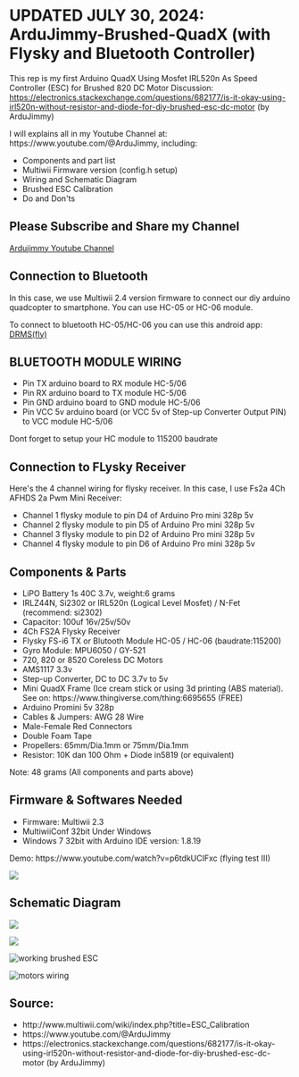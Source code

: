 # UPDATED JULY 30, 2024: ArduJimmy-Brushed-QuadX (with Flysky and Bluetooth Controller)
This rep is my first Arduino QuadX Using Mosfet IRL520n As Speed Controller (ESC) for Brushed 820 DC Motor
Discussion:
https://electronics.stackexchange.com/questions/682177/is-it-okay-using-irl520n-without-resistor-and-diode-for-diy-brushed-esc-dc-motor (by ArduJimmy)
<p>
  I will explains all in my Youtube Channel at: https://www.youtube.com/@ArduJimmy, including:
  <ul>
    <li>Components and part list</li>
    <li>Multiwii Firmware version (config.h setup)</li>
    <li>Wiring and Schematic Diagram</li>
    <li>Brushed ESC Calibration</li>
    <li>Do and Don'ts</li>
  </ul>
</p>

<h2>Please Subscribe and Share my Channel</h2>
<p>
  <a href="https://www.youtube.com/@ardujimmy target="_blank" title="Ardujimmy Channel on YOUTUBE">Ardujimmy Youtube Channel</a>
</p>
<h2>Connection to Bluetooth</h2>
<p>In this case, we use Multiwii 2.4 version firmware to connect our diy arduino quadcopter to smartphone. You can use HC-05 or HC-06 module.</p>
<p>To connect to bluetooth HC-05/HC-06 you can use this android app: <a href="https://github.com/ArduJimmy/ArduJimmy-Brushed-QuadX-With-Flysky/blob/main/Android%20DRMS%20FLY.zip">DRMS(fly)</a></p>

<h2>BLUETOOTH MODULE WIRING</h2>
<ul>
  <li>Pin TX arduino board to RX module HC-5/06</li>
  <li>Pin RX arduino board to TX module HC-5/06</li>
  <li>Pin GND arduino board to GND module HC-5/06</li>
  <li>Pin VCC 5v arduino board (or VCC 5v of Step-up Converter Output PIN) to VCC module HC-5/06</li>
</ul>

<p>Dont forget to setup your HC module to 115200 baudrate</p>

<h2>Connection to FLysky Receiver</h2>
<p>Here's the 4 channel wiring for flysky receiver. In this case, I use Fs2a 4Ch AFHDS 2a Pwm Mini Receiver:</p>
<ul>
  <li>Channel 1 flysky module to pin D4 of Arduino Pro mini 328p 5v</li>
  <li>Channel 2 flysky module to pin D5 of Arduino Pro mini 328p 5v</li>
  <li>Channel 3 flysky module to pin D2 of Arduino Pro mini 328p 5v</li>
  <li>Channel 4 flysky module to pin D6 of Arduino Pro mini 328p 5v</li>
</ul>

<h2>Components & Parts</h2>
<ul>
  <li>LiPO Battery 1s 40C 3.7v, weight:6 grams</li>
  <li>IRLZ44N, Si2302 or IRL520n (Logical Level Mosfet) / N-Fet (recommend: si2302)</li>
  <li>Capacitor: 100uf 16v/25v/50v</li>
  <li>4Ch FS2A Flysky Receiver</li>
  <li>Flysky FS-i6 TX or Blutooth Module HC-05 / HC-06 (baudrate:115200)</i>
  <li>Gyro Module: MPU6050 / GY-521</li>
  <li>720, 820 or 8520 Coreless DC Motors </li>
  <li>AMS1117 3.3v</li>
  <li>Step-up Converter, DC to DC 3.7v to 5v</li>
  <li>Mini QuadX Frame (Ice cream stick or using 3d printing (ABS material). See on: https://www.thingiverse.com/thing:6695655 (FREE)</li>
  <li>Arduino Promini 5v 328p</li>
  <li>Cables & Jumpers: AWG 28 Wire</li>
  <li>Male-Female Red Connectors</li>
  <li>Double Foam Tape</li>
  <li>Propellers: 65mm/Dia.1mm or 75mm/Dia.1mm</li>
  <li>Resistor: 10K dan 100 Ohm + Diode in5819 (or equivalent)</li>
</ul>
<p>Note: 48 grams (All components and parts above)</p>

<h2>Firmware & Softwares Needed</h2>
<ul>
  <li>Firmware: Multiwii 2.3</li>
  <li>MultiwiiConf 32bit Under Windows</li>
  <li>Windows 7 32bit with Arduino IDE version: 1.8.19</li>
</ul>
<p>
Demo: https://www.youtube.com/watch?v=p6tdkUCIFxc (flying test III)
</p>

<p><img src="https://github.com/ArduJimmy/ArduJimmy-Brushed-QuadX-With-Flysky/blob/main/si2302%20mosfet.jpeg"/></p>

<h2>Schematic Diagram</h2>
<p>
  <img src="https://i.stack.imgur.com/xzKUP.png"/>
</p>
<p>
  <img src="https://github.com/ArduJimmy/ArduJimmy-Brushed-QuadX/blob/main/P_20230920_200328_vHDR_Auto.jpg"/>
</p>

<p>
  <img src="https://github.com/ArduJimmy/ArduJimmy-Brushed-QuadX-With-Flysky/blob/main/wiring-brushed-drone-by-ardujimmy.png" alt="working brushed ESC"/>
</p>
  <p><img src="https://github.com/ArduJimmy/ArduJimmy-Brushed-QuadX-With-Flysky/blob/main/motors-wiring.png" alt="motors wiring"/></p>
<h2>Source:</h2>
<ul>
  <li>http://www.multiwii.com/wiki/index.php?title=ESC_Calibration</li>
  <li>https://www.youtube.com/@ArduJimmy</li>
  <li>https://electronics.stackexchange.com/questions/682177/is-it-okay-using-irl520n-without-resistor-and-diode-for-diy-brushed-esc-dc-motor (by ArduJimmy)</li>
</ul>
